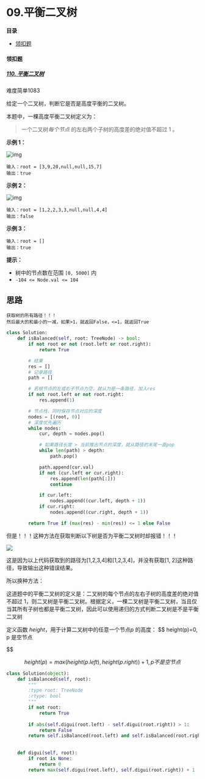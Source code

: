 # 09.平衡二叉树

**目录**

- [领扣题](#领扣题)



#### **领扣题**

##### [110. 平衡二叉树](https://leetcode.cn/problems/balanced-binary-tree/)

难度简单1083

给定一个二叉树，判断它是否是高度平衡的二叉树。

本题中，一棵高度平衡二叉树定义为：

> 一个二叉树*每个节点* 的左右两个子树的高度差的绝对值不超过 1 。

 

**示例 1：**

![img](https://assets.leetcode.com/uploads/2020/10/06/balance_1.jpg)

```
输入：root = [3,9,20,null,null,15,7]
输出：true
```

**示例 2：**

![img](https://assets.leetcode.com/uploads/2020/10/06/balance_2.jpg)

```
输入：root = [1,2,2,3,3,null,null,4,4]
输出：false
```

**示例 3：**

```
输入：root = []
输出：true
```

 

**提示：**

- 树中的节点数在范围 `[0, 5000]` 内
- `-104 <= Node.val <= 104`





## 思路

```
获取树的所有路径！！！
然后最大的和最小的一减，如果>1，就返回False，<=1，就返回True
```

```python
class Solution:
    def isBalanced(self, root: TreeNode) -> bool:
        if not root or not (root.left or root.right):
            return True

        # 结果
        res = []
        # 记录路径
        path = []

        # 若根节点的左或右子节点为空，就认为是一条路径，加入res
        if not root.left or not root.right:
            res.append(1)

        # 节点栈，同时保存节点对应的深度
        nodes = [(root, 0)]
        # 深度优先遍历
        while nodes:
            cur, depth = nodes.pop()

            # 如果路径长度 > 当前推出节点的深度，就从路径的末尾一直pop
            while len(path) > depth:
                path.pop()

            path.append(cur.val)
            if not (cur.left or cur.right):
                res.append(len(path[:]))
                continue

            if cur.left:
                nodes.append((cur.left, depth + 1))
            if cur.right:
                nodes.append((cur.right, depth + 1))

        return True if (max(res) - min(res)) <= 1 else False
```

但是！！！这种方法在获取判断以下树是否为平衡二叉树时却报错！！！

![](D:\git_code\Flee-as-a-bird-to-your-mountain\leetcode\pictures\111.png)

这是因为以上代码获取到的路径为[1,2,3,4]和[1,2,3,4]，并没有获取[1, 2]这种路径，导致输出这种错误结果。

所以换种方法：

这道题中的平衡二叉树的定义是：二叉树的每个节点的左右子树的高度差的绝对值不超过 $1$，则二叉树是平衡二叉树。根据定义，一棵二叉树是平衡二叉树，当且仅当其所有子树也都是平衡二叉树，因此可以使用递归的方式判断二叉树是不是平衡二叉树

定义函数 $height$，用于计算二叉树中的任意一个节点$p$ 的高度：
$$
height(p)=0, p 是空节点
$$

$$
height(p)=max(height(p.left), height(p.right))+1, p不是空节点
$$

```python
class Solution(object):
    def isBalanced(self, root):
        """
        :type root: TreeNode
        :rtype: bool
        """
        if not root:
            return True
        
        if abs(self.digui(root.left) - self.digui(root.right)) > 1:
            return False
        return self.isBalanced(root.left) and self.isBalanced(root.right)
            
        
    def digui(self, root):
        if root is None:
            return 0
        return max(self.digui(root.left), self.digui(root.right)) + 1
```

